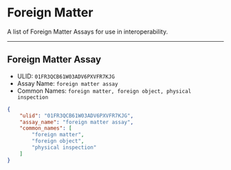 # Foreign Matter
A list of Foreign Matter Assays for use in interoperability.

----------------------------------------

## Foreign Matter Assay

* ULID: `01FR3QCB61W03ADV6PXVFR7KJG`
* Assay Name: `foreign matter assay`
* Common Names: `foreign matter, foreign object, physical inspection`
```json
{
    "ulid": "01FR3QCB61W03ADV6PXVFR7KJG",
    "assay_name": "foreign matter assay",
    "common_names": [
        "foreign matter",
        "foreign object",
        "physical inspection"
    ]
}
```

